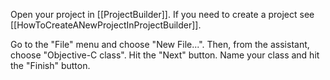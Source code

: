 

Open your project in [[ProjectBuilder]].  If you need to create a project see [[HowToCreateANewProjectInProjectBuilder]].

Go to the "File" menu and choose "New File...".  Then, from the assistant, choose "Objective-C class".  Hit the "Next" button.  Name your class and hit the "Finish" button.